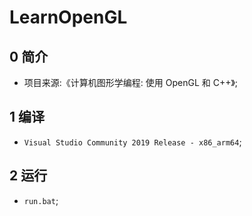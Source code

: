 # LearnOpenGL

## 0 简介
- 项目来源:《计算机图形学编程: 使用 OpenGL 和 C++》;

## 1 编译
- `Visual Studio Community 2019 Release - x86_arm64`;

## 2 运行
- `run.bat`;

